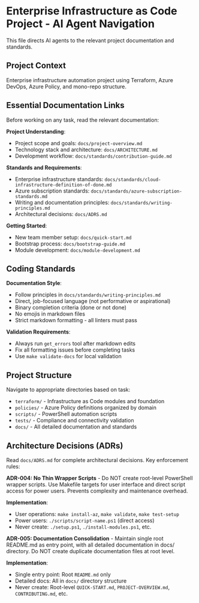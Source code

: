 <!-- Use this file to provide workspace-specific custom instructions to Copilot. For more details, visit https://code.visualstudio.com/docs/copilot/copilot-customization#_use-a-githubcopilotinstructionsmd-file -->

# Enterprise Infrastructure as Code Project - AI Agent Navigation

This file directs AI agents to the relevant project documentation and standards.

## Project Context

Enterprise infrastructure automation project using Terraform, Azure DevOps, Azure Policy, and mono-repo structure.

## Essential Documentation Links

Before working on any task, read the relevant documentation:

**Project Understanding**:
- Project scope and goals: `docs/project-overview.md`
- Technology stack and architecture: `docs/ARCHITECTURE.md`
- Development workflow: `docs/standards/contribution-guide.md`

**Standards and Requirements**:
- Enterprise infrastructure standards: `docs/standards/cloud-infrastructure-definition-of-done.md`
- Azure subscription standards: `docs/standards/azure-subscription-standards.md`
- Writing and documentation principles: `docs/standards/writing-principles.md`
- Architectural decisions: `docs/ADRS.md`

**Getting Started**:
- New team member setup: `docs/quick-start.md`
- Bootstrap process: `docs/bootstrap-guide.md`
- Module development: `docs/module-development.md`

## Coding Standards

**Documentation Style**:
- Follow principles in `docs/standards/writing-principles.md`
- Direct, job-focused language (not performative or aspirational)
- Binary completion criteria (done or not done)
- No emojis in markdown files
- Strict markdown formatting - all linters must pass

**Validation Requirements**:
- Always run `get_errors` tool after markdown edits
- Fix all formatting issues before completing tasks
- Use `make validate-docs` for local validation

## Project Structure

Navigate to appropriate directories based on task:
- `terraform/` - Infrastructure as Code modules and foundation
- `policies/` - Azure Policy definitions organized by domain
- `scripts/` - PowerShell automation scripts
- `tests/` - Compliance and connectivity validation
- `docs/` - All detailed documentation and standards

## Architecture Decisions (ADRs)

Read `docs/ADRS.md` for complete architectural decisions. Key enforcement rules:

**ADR-004: No Thin Wrapper Scripts** - Do NOT create root-level PowerShell wrapper scripts. Use Makefile targets for user interface and direct script access for power users. Prevents complexity and maintenance overhead.

**Implementation**: 
- User operations: `make install-az`, `make validate`, `make test-setup`
- Power users: `./scripts/script-name.ps1` (direct access)
- Never create: `./setup.ps1`, `./install-modules.ps1`, etc.

**ADR-005: Documentation Consolidation** - Maintain single root README.md as entry point, with all detailed documentation in docs/ directory. Do NOT create duplicate documentation files at root level.

**Implementation**:
- Single entry point: Root `README.md` only
- Detailed docs: All in `docs/` directory structure
- Never create: Root-level `QUICK-START.md`, `PROJECT-OVERVIEW.md`, `CONTRIBUTING.md`, etc.
